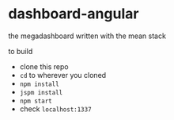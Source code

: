 # dashboard-angular
the megadashboard written with the mean stack


to build

- clone this repo
- `cd` to wherever you cloned
- `npm install`
- `jspm install`
- `npm start`
- check `localhost:1337`

